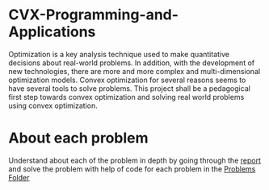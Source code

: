 # CVX-Programming-and-Applications
Optimization is a key analysis technique used to make quantitative decisions about real-world problems. In addition, with the development of new technologies, there are more and more complex and multi-dimensional optimization models. Convex optimization for several reasons seems to have several tools to solve problems. This project shall be a pedagogical first step towards convex optimization and solving real world problems using convex optimization.

# About each problem
Understand about each of the problem in depth by going through the [report](Team01_report.pdf) and solve the problem with help of code for each problem in the [Problems Folder](Problems) 

